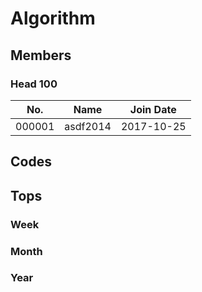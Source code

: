 # Algorithm

## Members
### Head 100
| No.    | Name     | Join Date  |
| ------ | -------- | ---------- |
| 000001 | asdf2014 | 2017-10-25 |



## Codes

## Tops

### Week
### Month
### Year
